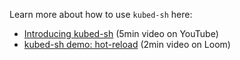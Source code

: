 Learn more about how to use `kubed-sh` here:

- [Introducing kubed-sh](https://www.youtube.com/watch?v=gqi1-XLiq-o) (5min video on YouTube)
- [kubed-sh demo: hot-reload](https://www.useloom.com/share/441a97fd48ae46da8d786194f93968f6) (2min video on Loom)
